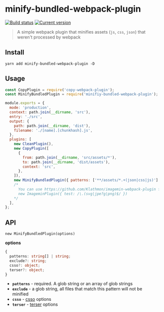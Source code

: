 # minify-bundled-webpack-plugin
[![Build status](https://travis-ci.org/alexnoz/minify-bundled-webpack-plugin.svg?branch=master)](https://travis-ci.org/alexnoz/minify-bundled-webpack-plugin) [![Current version](https://badgen.net/npm/v/minify-bundled-webpack-plugin)](https://www.npmjs.com/package/minify-bundled-webpack-plugin)
> A simple webpack plugin that minifies assets (`js`, `css`, `json`) that weren't processed by webpack

## Install

`yarn add minify-bundled-webpack-plugin -D`

## Usage

```javascript
const CopyPlugin = require('copy-webpack-plugin');
const MinifyBundledPlugin = require('minifiy-bundled-webpack-plugin');

module.exports = {
  mode: 'production',
  context: path.join(__dirname, 'src'),
  entry: './src',
  output: {
    path: path.join(__dirname, 'dist'),
    filename: './[name].[chunkhash].js',
  },
  plugins: [
    new CleanPlugin(),
    new CopyPlugin([
      {
        from: path.join(__dirname, 'src/assets/*'),
        to: path.join(__dirname, 'dist/assets'),
        context: 'src',
      },
    ]),
    new MinifyBundledPlugin({ patterns: ['**/assets/*.+(json|css|js)'] }),
    /*
      You can use https://github.com/Klathmon/imagemin-webpack-plugin for minification of 'non-webpack' images
      new ImageminPlugin({ test: /\.(svg|jpe?g|png)$/ })
    */
  ],
};
```

## API

`new MinifyBundledPlugin(options)`

**options**
  ```typescript
  {
    patterns: string[] | string;
    exclude?: string;
    csso?: object;
    terser?: object;
  }
  ```
  * **`patterns`** - required. A glob string or an array of glob strings
  * **`exclude`** - a glob string, all files that match this pattern will not be minified
  * **`csso`** - [csso](https://github.com/css/csso) options
  * **`terser`** - [terser](https://github.com/terser-js/terser#minify-options) options
